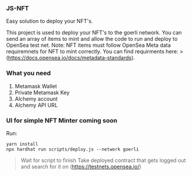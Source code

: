 ### JS-NFT
Easy solution to deploy your NFT's.

This project is used to deploy your NFT's to the goerli network. You can send an array of items to mint and allow the code to run and deploy to OpenSea test net.
Note: NFT items must follow OpenSea Meta data requiremnets for NFT to mint correctly. You can find requirments here: > (https://docs.opensea.io/docs/metadata-standards).

### What you need
1. Metamask Wallet
2. Private Metamask Key
3. Alchemy account
4. Alchemy API URL

### UI for simple NFT Minter coming soon

Run:
```
yarn install
npx hardhat run scripts/deploy.js --network goerli
```
> Wait for script to finish
> Take deployed contract that gets logged out and search for it on (https://testnets.opensea.io/)